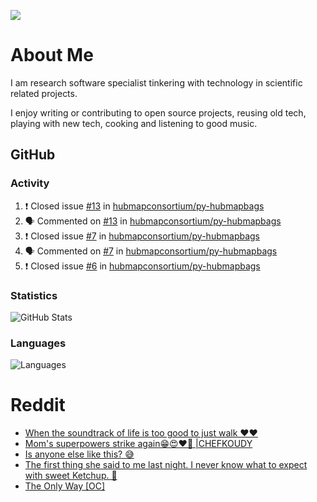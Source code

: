 ![](https://komarev.com/ghpvc/?username=icaoberg)

# About Me
I am research software specialist tinkering with technology in scientific related projects.

I enjoy writing or contributing to open source projects, reusing old tech, playing with new tech, cooking and listening to good music.

## GitHub
### Activity
<!--START_SECTION:activity-->
1. ❗️ Closed issue [#13](https://github.com/hubmapconsortium/py-hubmapbags/issues/13) in [hubmapconsortium/py-hubmapbags](https://github.com/hubmapconsortium/py-hubmapbags)
2. 🗣 Commented on [#13](https://github.com/hubmapconsortium/py-hubmapbags/issues/13) in [hubmapconsortium/py-hubmapbags](https://github.com/hubmapconsortium/py-hubmapbags)
3. ❗️ Closed issue [#7](https://github.com/hubmapconsortium/py-hubmapbags/issues/7) in [hubmapconsortium/py-hubmapbags](https://github.com/hubmapconsortium/py-hubmapbags)
4. 🗣 Commented on [#7](https://github.com/hubmapconsortium/py-hubmapbags/issues/7) in [hubmapconsortium/py-hubmapbags](https://github.com/hubmapconsortium/py-hubmapbags)
5. ❗️ Closed issue [#6](https://github.com/hubmapconsortium/py-hubmapbags/issues/6) in [hubmapconsortium/py-hubmapbags](https://github.com/hubmapconsortium/py-hubmapbags)
<!--END_SECTION:activity-->

### Statistics
![GitHub Stats](https://github-readme-stats.vercel.app/api?username=icaoberg&count_private=true&show_icons=true)

### Languages
![Languages](https://github-readme-stats.vercel.app/api/top-langs/?username=icaoberg&show_icons=true&langs_count=10&hide=HTML,CSS,M)

# Reddit
<!-- BLOG-POST-LIST:START -->
- [When the soundtrack of life is too good to just walk ❤️❤️](https://www.reddit.com/r/u_icaoberg/comments/wp4k9l/when_the_soundtrack_of_life_is_too_good_to_just/)
- [Mom&#39;s superpowers strike again😁😍♥️🙏 |CHEFKOUDY](https://www.reddit.com/r/u_icaoberg/comments/wmxngf/moms_superpowers_strike_again_chefkoudy/)
- [Is anyone else like this? 😅](https://www.reddit.com/r/u_icaoberg/comments/wkq82y/is_anyone_else_like_this/)
- [The first thing she said to me last night. I never know what to expect with sweet Ketchup. 🤣](https://www.reddit.com/r/u_icaoberg/comments/ty1h5z/the_first_thing_she_said_to_me_last_night_i_never/)
- [The Only Way [OC]](https://www.reddit.com/r/u_icaoberg/comments/ty1cfr/the_only_way_oc/)
<!-- BLOG-POST-LIST:END -->
